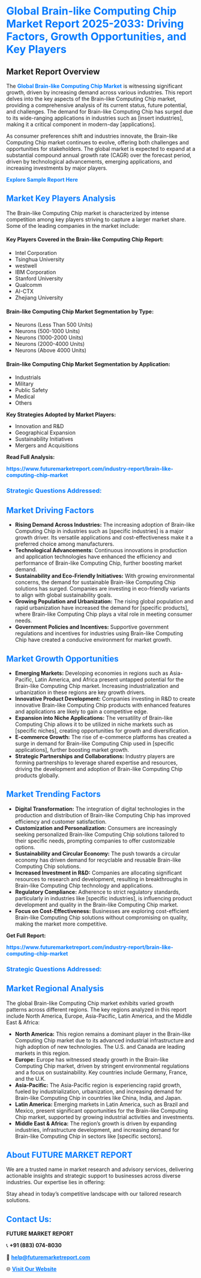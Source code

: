 <h1 style="color: #007BFF;">Global Brain-like Computing Chip Market Report 2025-2033: Driving Factors, Growth Opportunities, and Key Players</h1>

<section id="overview">
<h2>Market Report Overview</h2>
<p>The <a href="https://www.futuremarketreport.com/industry-report/brain-like-computing-chip-market" style="color: #007BFF; text-decoration: none;"><strong>Global Brain-like Computing Chip Market</strong></a> is witnessing significant growth, driven by increasing demand across various industries. This report delves into the key aspects of the Brain-like Computing Chip market, providing a comprehensive analysis of its current status, future potential, and challenges. The demand for Brain-like Computing Chip has surged due to its wide-ranging applications in industries such as [insert industries], making it a critical component in modern-day [applications].</p>
<p>As consumer preferences shift and industries innovate, the Brain-like Computing Chip market continues to evolve, offering both challenges and opportunities for stakeholders. The global market is expected to expand at a substantial compound annual growth rate (CAGR) over the forecast period, driven by technological advancements, emerging applications, and increasing investments by major players.</p>
</section>

<section id="overview">
<p><a href="https://www.futuremarketreport.com/request-sample/reportId=81219" style="color: #007BFF; text-decoration: none;"><strong>Explore Sample Report Here</strong></a></p>
</section>

<section id="key-players">
<h2 style="color: #007BFF;">Market Key Players Analysis</h2>
<p>The Brain-like Computing Chip market is characterized by intense competition among key players striving to capture a larger market share. Some of the leading companies in the market include:</p>
<h4>Key Players Covered in the Brain-like Computing Chip Report:</h4>
<ul><li>Intel Corporation</li><li>Tsinghua University</li><li>westwell</li><li>IBM Corporation</li><li>Stanford University</li><li>Qualcomm</li><li>AI-CTX</li><li>Zhejiang University</li></ul>
<h4>Brain-like Computing Chip Market Segmentation by Type:</h4>
<ul><li>Neurons (Less Than 500 Units)</li><li>Neurons (500-1000 Units)</li><li>Neurons (1000-2000 Units)</li><li>Neurons (2000-4000 Units)</li><li>Neurons (Above 4000 Units)</li></ul>

<h4>Brain-like Computing Chip Market Segmentation by Application:</h4>
<ul><li>Industrials</li><li>Military</li><li>Public Safety</li><li>Medical</li><li>Others</li></ul>
<p><strong>Key Strategies Adopted by Market Players:</strong></p>
<ul>
<li>Innovation and R&D</li>
<li>Geographical Expansion</li>
<li>Sustainability Initiatives</li>
<li>Mergers and Acquisitions</li>
</ul>
</section>

<section>
<p><strong>Read Full Analysis: </strong></p><a href="https://www.futuremarketreport.com/industry-report/brain-like-computing-chip-market" style="color: #007BFF; text-decoration: none;"><strong>https://www.futuremarketreport.com/industry-report/brain-like-computing-chip-market</strong></a>
<h3 style="color: #007BFF;">Strategic Questions Addressed:</h3>
</section>

<section id="driving-factors">
<h2 style="color: #007BFF;">Market Driving Factors</h2>
<ul>
<li><strong>Rising Demand Across Industries:</strong> The increasing adoption of Brain-like Computing Chip in industries such as [specific industries] is a major growth driver. Its versatile applications and cost-effectiveness make it a preferred choice among manufacturers.</li>
<li><strong>Technological Advancements:</strong> Continuous innovations in production and application technologies have enhanced the efficiency and performance of Brain-like Computing Chip, further boosting market demand.</li>
<li><strong>Sustainability and Eco-Friendly Initiatives:</strong> With growing environmental concerns, the demand for sustainable Brain-like Computing Chip solutions has surged. Companies are investing in eco-friendly variants to align with global sustainability goals.</li>
<li><strong>Growing Population and Urbanization:</strong> The rising global population and rapid urbanization have increased the demand for [specific products], where Brain-like Computing Chip plays a vital role in meeting consumer needs.</li>
<li><strong>Government Policies and Incentives:</strong> Supportive government regulations and incentives for industries using Brain-like Computing Chip have created a conducive environment for market growth.</li>
</ul>
</section>

<section id="growth-opportunities">
<h2 style="color: #007BFF;">Market Growth Opportunities</h2>
<ul>
<li><strong>Emerging Markets:</strong> Developing economies in regions such as Asia-Pacific, Latin America, and Africa present untapped potential for the Brain-like Computing Chip market. Increasing industrialization and urbanization in these regions are key growth drivers.</li>
<li><strong>Innovative Product Development:</strong> Companies investing in R&D to create innovative Brain-like Computing Chip products with enhanced features and applications are likely to gain a competitive edge.</li>
<li><strong>Expansion into Niche Applications:</strong> The versatility of Brain-like Computing Chip allows it to be utilized in niche markets such as [specific niches], creating opportunities for growth and diversification.</li>
<li><strong>E-commerce Growth:</strong> The rise of e-commerce platforms has created a surge in demand for Brain-like Computing Chip used in [specific applications], further boosting market growth.</li>
<li><strong>Strategic Partnerships and Collaborations:</strong> Industry players are forming partnerships to leverage shared expertise and resources, driving the development and adoption of Brain-like Computing Chip products globally.</li>
</ul>
</section>

<section id="trending-factors">
<h2 style="color: #007BFF;">Market Trending Factors</h2>
<ul>
<li><strong>Digital Transformation:</strong> The integration of digital technologies in the production and distribution of Brain-like Computing Chip has improved efficiency and customer satisfaction.</li>
<li><strong>Customization and Personalization:</strong> Consumers are increasingly seeking personalized Brain-like Computing Chip solutions tailored to their specific needs, prompting companies to offer customizable options.</li>
<li><strong>Sustainability and Circular Economy:</strong> The push towards a circular economy has driven demand for recyclable and reusable Brain-like Computing Chip solutions.</li>
<li><strong>Increased Investment in R&D:</strong> Companies are allocating significant resources to research and development, resulting in breakthroughs in Brain-like Computing Chip technology and applications.</li>
<li><strong>Regulatory Compliance:</strong> Adherence to strict regulatory standards, particularly in industries like [specific industries], is influencing product development and quality in the Brain-like Computing Chip market.</li>
<li><strong>Focus on Cost-Effectiveness:</strong> Businesses are exploring cost-efficient Brain-like Computing Chip solutions without compromising on quality, making the market more competitive.</li>
</ul>
</section>

<section>
<p><strong>Get Full Report: </strong></p><a href="https://www.futuremarketreport.com/industry-report/brain-like-computing-chip-market" style="color: #007BFF; text-decoration: none;"><strong>https://www.futuremarketreport.com/industry-report/brain-like-computing-chip-market</strong></a>
<h3 style="color: #007BFF;">Strategic Questions Addressed:</h3>
</section>


<section id="regional-analysis">
<h2 style="color: #007BFF;">Market Regional Analysis</h2>
<p>The global Brain-like Computing Chip market exhibits varied growth patterns across different regions. The key regions analyzed in this report include North America, Europe, Asia-Pacific, Latin America, and the Middle East & Africa:</p>
<ul>
<li><strong>North America:</strong> This region remains a dominant player in the Brain-like Computing Chip market due to its advanced industrial infrastructure and high adoption of new technologies. The U.S. and Canada are leading markets in this region.</li>
<li><strong>Europe:</strong> Europe has witnessed steady growth in the Brain-like Computing Chip market, driven by stringent environmental regulations and a focus on sustainability. Key countries include Germany, France, and the U.K.</li>
<li><strong>Asia-Pacific:</strong> The Asia-Pacific region is experiencing rapid growth, fueled by industrialization, urbanization, and increasing demand for Brain-like Computing Chip in countries like China, India, and Japan.</li>
<li><strong>Latin America:</strong> Emerging markets in Latin America, such as Brazil and Mexico, present significant opportunities for the Brain-like Computing Chip market, supported by growing industrial activities and investments.</li>
<li><strong>Middle East & Africa:</strong> The region’s growth is driven by expanding industries, infrastructure development, and increasing demand for Brain-like Computing Chip in sectors like [specific sectors].</li>
</ul>
</section>

<footer>
<h2 style="color: #007BFF;">About FUTURE MARKET REPORT</h2>
<p>We are a trusted name in market research and advisory services, delivering actionable insights and strategic support to businesses across diverse industries. Our expertise lies in offering:</p>

<p>Stay ahead in today’s competitive landscape with our tailored research solutions.</p>

<h2 style="color: #007BFF;">Contact Us:</h2>
<p><strong>FUTURE MARKET REPORT</strong></p>
<p>📞 <strong>+91 (883) 074-8030</strong></p>
<p>📧 <strong><a href="mailto:help@futuremarketreport.com" style="color: #007BFF;">help@futuremarketreport.com</a></strong></p>
<p>🌐 <strong><a href="https://www.futuremarketreport.com/" style="color: #007BFF;">Visit Our Website</a></strong></p>
</footer>